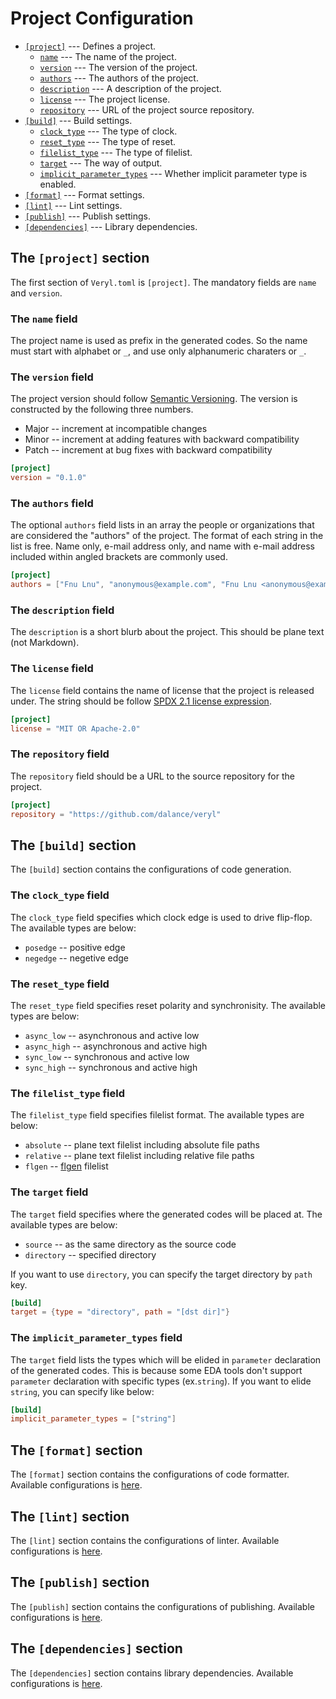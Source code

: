 # Project Configuration

* [`[project]`](01_project_configuration.md#the-project-section) --- Defines a project.
  * [`name`](01_project_configuration.md#the-name-field) --- The name of the project.
  * [`version`](01_project_configuration.md#the-version-field) --- The version of the project.
  * [`authors`](01_project_configuration.md#the-authors-field) --- The authors of the project.
  * [`description`](01_project_configuration.md#the-description-field) --- A description of the project.
  * [`license`](01_project_configuration.md#the-license-field) --- The project license.
  * [`repository`](01_project_configuration.md#the-repository-field) --- URL of the project source repository.
* [`[build]`](01_project_configuration.md#the-build-section) --- Build settings.
  * [`clock_type`](01_project_configuration.md#the-clock_type-field) --- The type of clock.
  * [`reset_type`](01_project_configuration.md#the-reset_type-field) --- The type of reset.
  * [`filelist_type`](01_project_configuration.md#the-filelist_type-field) --- The type of filelist.
  * [`target`](01_project_configuration.md#the-target-field) --- The way of output.
  * [`implicit_parameter_types`](01_project_configuration.md#the-implicit_parameter_types-field) --- Whether implicit parameter type is enabled.
* [`[format]`](01_project_configuration.md#the-format-section) --- Format settings.
* [`[lint]`](01_project_configuration.md#the-lint-section) --- Lint settings.
* [`[publish]`](01_project_configuration.md#the-publish-section) --- Publish settings.
* [`[dependencies]`](01_project_configuration.md#the-dependencies-section) --- Library dependencies.

## The `[project]` section

The first section of `Veryl.toml` is `[project]`.
The mandatory fields are `name` and `version`.

### The `name` field

The project name is used as prefix in the generated codes.
So the name must start with alphabet or `_`, and use only alphanumeric charaters or `_`.

### The `version` field

The project version should follow [Semantic Versioning](https://semver.org/).
The version is constructed by the following three numbers.

* Major -- increment at incompatible changes
* Minor -- increment at adding features with backward compatibility
* Patch -- increment at bug fixes with backward compatibility

```toml
[project]
version = "0.1.0"
```

### The `authors` field

The optional `authors` field lists in an array the people or organizations that are considered the "authors" of the project.
The format of each string in the list is free. Name only, e-mail address only, and name with e-mail address included within angled brackets are commonly used.

```toml
[project]
authors = ["Fnu Lnu", "anonymous@example.com", "Fnu Lnu <anonymous@example.com>"]
```

### The `description` field

The `description` is a short blurb about the project. This should be plane text (not Markdown).

### The `license` field

The `license` field contains the name of license that the project is released under.
The string should be follow [SPDX 2.1 license expression](https://spdx.org/spdx-specification-21-web-version#h.jxpfx0ykyb60).

```toml
[project]
license = "MIT OR Apache-2.0"
```

### The `repository` field

The `repository` field should be a URL to the source repository for the project.

```toml
[project]
repository = "https://github.com/dalance/veryl"
```

## The `[build]` section

The `[build]` section contains the configurations of code generation.

### The `clock_type` field

The `clock_type` field specifies which clock edge is used to drive flip-flop.
The available types are below:

* `posedge` -- positive edge
* `negedge` -- negetive edge

### The `reset_type` field

The `reset_type` field specifies reset polarity and synchronisity.
The available types are below:

* `async_low` -- asynchronous and active low
* `async_high` -- asynchronous and active high
* `sync_low` -- synchronous and active low
* `sync_high` -- synchronous and active high

### The `filelist_type` field

The `filelist_type` field specifies filelist format.
The available types are below:

* `absolute` -- plane text filelist including absolute file paths
* `relative` -- plane text filelist including relative file paths
* `flgen` -- [flgen](https://github.com/pezy-computing/flgen) filelist

### The `target` field

The `target` field specifies where the generated codes will be placed at.
The available types are below:

* `source` -- as the same directory as the source code
* `directory` -- specified directory

If you want to use `directory`, you can specify the target directory by `path` key.

```toml
[build]
target = {type = "directory", path = "[dst dir]"}
```

### The `implicit_parameter_types` field

The `target` field lists the types which will be elided in `parameter` declaration of the generated codes.
This is because some EDA tools don't support `parameter` declaration with specific types (ex.`string`).
If you want to elide `string`, you can specify like below:

```toml
[build]
implicit_parameter_types = ["string"]
```

## The `[format]` section

The `[format]` section contains the configurations of code formatter.
Available configurations is [here](./04_formatter.md).

## The `[lint]` section

The `[lint]` section contains the configurations of linter.
Available configurations is [here](./05_linter.md).

## The `[publish]` section

The `[publish]` section contains the configurations of publishing.
Available configurations is [here](./03_publish_project.md).

## The `[dependencies]` section

The `[dependencies]` section contains library dependencies.
Available configurations is [here](./02_dependencies.md).
